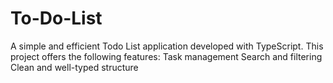 # To-Do-List
A simple and efficient Todo List application developed with TypeScript. This project offers the following features: Task management Search and filtering Clean and well-typed structure
